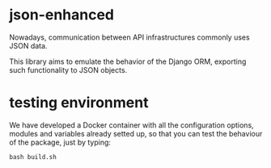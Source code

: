 # json-enhanced
Nowadays, communication between API infrastructures commonly uses JSON data. 

This library aims to emulate the behavior of the Django ORM, exporting such functionality to JSON objects.

# testing environment

We have developed a Docker container with all the configuration options, modules and variables already setted up, so that you can test the behaviour of the package, just by typing:

```bash build.sh```